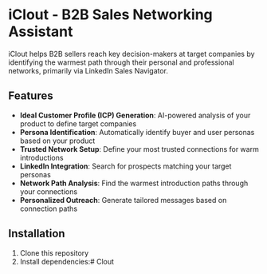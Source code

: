 # iClout - B2B Sales Networking Assistant

iClout helps B2B sellers reach key decision-makers at target companies by identifying the warmest path through their personal and professional networks, primarily via LinkedIn Sales Navigator.

## Features

- **Ideal Customer Profile (ICP) Generation**: AI-powered analysis of your product to define target companies
- **Persona Identification**: Automatically identify buyer and user personas based on your product
- **Trusted Network Setup**: Define your most trusted connections for warm introductions
- **LinkedIn Integration**: Search for prospects matching your target personas
- **Network Path Analysis**: Find the warmest introduction paths through your connections
- **Personalized Outreach**: Generate tailored messages based on connection paths

## Installation

1. Clone this repository
2. Install dependencies:# Clout
